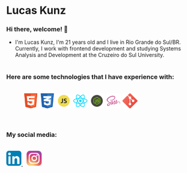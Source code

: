 # Lucas Kunz

### Hi there, welcome! 👋

- I'm Lucas Kunz, I'm 21 years old and I live in Rio Grande do Sul/BR. Currently, I work with frontend development and studying Systems Analysis and Development at the Cruzeiro do Sul University.
  </br>
  </br>

### Here are some technologies that I have experience with:

</br>

<div style="display: 'flex';">
<img src="assets/html.svg" width="40px" height="40px" style="margin-left: 45px" />
<img src="assets/css.svg" width="40px" height="40px"/>
<img src="assets/javascript.svg" width="40px" height="40px" />
<img src="assets/react.svg" width="40px" height="40px"/>
<img src="assets/node.svg" width="40px" height="40px" />
<img src="assets/sass.svg" width="40px" height="40px"/>
<img src="assets/git.svg" width="40px" height="40px"/>
</div>
</br>
</br>

### My social media:

</br>

<a href="https://www.linkedin.com/in/lucas-kunz-4098601b3/" target="_blank" style="margin-right: 10px">
  <img src="assets/linkedin.svg" width="40px"  alt="Lucas Kunz | Linkedin" />
</a>
<a href="https://www.instagram.com/lucaskunz_/" target="_blank">
  <img src="assets/instagram.svg" width="40px"  alt="Lucas Kunz | Instagram" />
</a>
